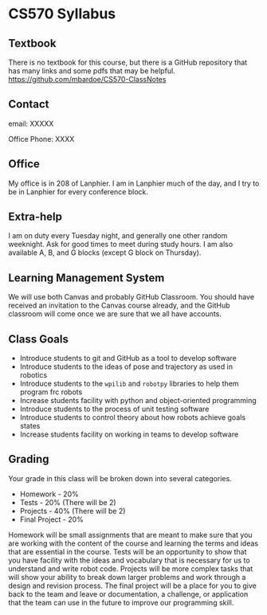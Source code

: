 <!-- command: render -->

# CS570 Syllabus

## Textbook

There is no textbook for this course, but there is a GitHub repository that has many links and some pdfs that may be 
helpful. https://github.com/mbardoe/CS570-ClassNotes


## Contact

email: XXXXX

Office Phone: XXXX

## Office

My office is in 208 of Lanphier. I am in Lanphier much of the day, and I try to be in Lanphier for every conference block.

## Extra-help

I am on duty every Tuesday night, and generally one other random weeknight. Ask for good times to meet during study hours.
I am also available A, B, and G blocks (except G block on Thursday).

## Learning Management System

We will use both Canvas and probably GitHub Classroom. You should have received an invitation to the Canvas course already, 
and the GitHub classroom will come once we are sure that we all have accounts.

## Class Goals

* Introduce students to git and GitHub as a tool to develop software
* Introduce students to the ideas of pose and trajectory as used in robotics
* Introduce students to the ```wpilib```  and ```robotpy``` libraries to help them program frc robots
* Increase students facility with python and object-oriented programming
* Introduce students to the process of unit testing software
* Introduce students to control theory about how robots achieve goals states
* Increase students facility on working in teams to develop software

## Grading

Your grade in this class will be broken down into several categories. 

* Homework - 20%
* Tests - 20% (There will be 2)
* Projects - 40% (There will be 2)
* Final Project - 20%

Homework will be small assignments that are meant to make sure that you are working with the content of the course and 
learning the terms and ideas that are essential in the course. Tests will be an opportunity to show that you have 
facility with the ideas and vocabulary that is necessary for us to understand and write robot code. Projects will be more complex tasks
that will show your ability to break down larger problems and work through a design and revision process. 
The final project will be a place for you to give back to the team and leave or documentation, a challenge, or application 
that the team can use in the future to improve our programming skill. 
